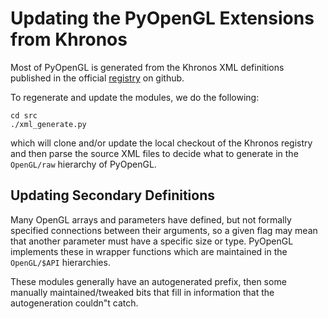 # Updating the PyOpenGL Extensions from Khronos

Most of PyOpenGL is generated from the Khronos XML definitions published
in the official [registry](https://github.com/KhronosGroup/OpenGL-Registry.git) on github.

To regenerate and update the modules, we do the following:
```
cd src
./xml_generate.py
```
which will clone and/or update the local checkout of the Khronos
registry and then parse the source XML files to decide what to 
generate in the `OpenGL/raw` hierarchy of PyOpenGL.

## Updating Secondary Definitions

Many OpenGL arrays and parameters have defined, but not formally
specified connections between their arguments, so a given flag
may mean that another parameter must have a specific size or
type. PyOpenGL implements these in wrapper functions which are
maintained in the `OpenGL/$API` hierarchies.

These modules generally have an autogenerated prefix, then some
manually maintained/tweaked bits that fill in information that
the autogeneration couldn"t catch.
